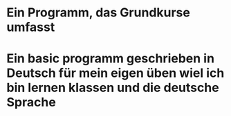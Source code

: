 # Ein Programm, das Grundkurse umfasst

# Ein basic programm geschrieben in Deutsch für mein eigen üben wiel ich bin lernen klassen und die deutsche Sprache
